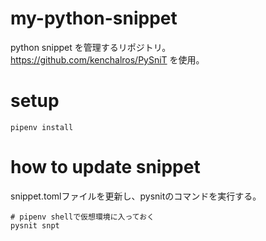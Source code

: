 # my-python-snippet
python snippet を管理するリポジトリ。  
https://github.com/kenchalros/PySniT を使用。

# setup
```
pipenv install
```

# how to update snippet
snippet.tomlファイルを更新し、pysnitのコマンドを実行する。
```
# pipenv shellで仮想環境に入っておく
pysnit snpt
```
